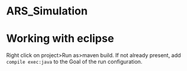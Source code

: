 # ARS_Simulation

# Working with eclipse
Right click on project>Run as>maven build.
If not already present, add `compile exec:java` to the Goal of the run configuration.
